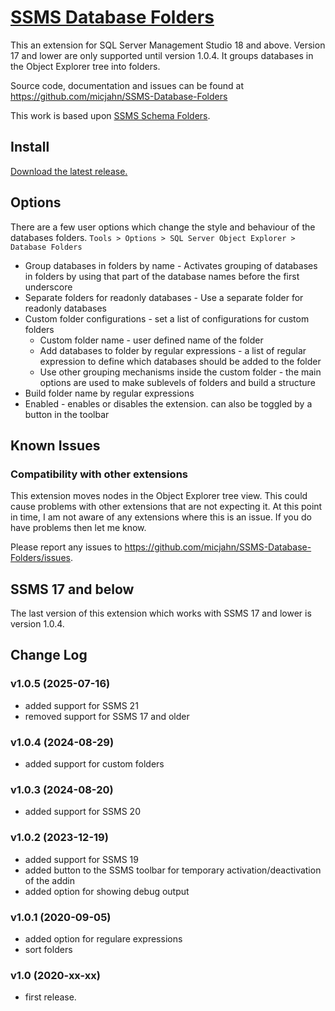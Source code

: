 
# [SSMS Database Folders](https://github.com/micjahn/SSMS-Database-Folders)

This an extension for SQL Server Management Studio 18 and above. Version 17 and lower are only supported until version 1.0.4.
It groups databases in the Object Explorer tree into folders.

Source code, documentation and issues can be found at <https://github.com/micjahn/SSMS-Database-Folders>

This work is based upon [SSMS Schema Folders](https://github.com/nicholas-ross/SSMS-Schema-Folders).

## Install

[Download the latest release.](https://github.com/micjahn/SSMS-Database-Folders/releases)

## Options

There are a few user options which change the style and behaviour of the databases folders.
`Tools > Options > SQL Server Object Explorer > Database Folders`

* Group databases in folders by name - Activates grouping of databases in folders by using that part of the database names before the first underscore
* Separate folders for readonly databases - Use a separate folder for readonly databases
* Custom folder configurations - set a list of configurations for custom folders
	* Custom folder name - user defined name of the folder
	* Add databases to folder by regular expressions - a list of regular expression to define which databases should be added to the folder
	* Use other grouping mechanisms inside the custom folder - the main options are used to make sublevels of folders and build a structure
* Build folder name by regular expressions
* Enabled - enables or disables the extension. can also be toggled by a button in the toolbar

## Known Issues

### Compatibility with other extensions
This extension moves nodes in the Object Explorer tree view. This could cause problems with other extensions that are not expecting it. At this point in time, I am not aware of any extensions where this is an issue. If you do have problems then let me know.

Please report any issues to <https://github.com/micjahn/SSMS-Database-Folders/issues>.

## SSMS 17 and below
The last version of this extension which works with SSMS 17 and lower is version 1.0.4.

## Change Log

### v1.0.5 (2025-07-16)
* added support for SSMS 21
* removed support for SSMS 17 and older

### v1.0.4 (2024-08-29)
* added support for custom folders

### v1.0.3 (2024-08-20)
* added support for SSMS 20

### v1.0.2 (2023-12-19)
* added support for SSMS 19
* added button to the SSMS toolbar for temporary activation/deactivation of the addin
* added option for showing debug output

### v1.0.1 (2020-09-05)
* added option for regulare expressions
* sort folders

### v1.0 (2020-xx-xx)
* first release.
